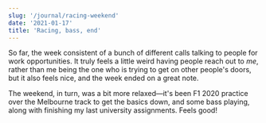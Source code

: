 ```yaml
---
slug: '/journal/racing-weekend'
date: '2021-01-17'
title: 'Racing, bass, end'
---
```


So far, the week consistent of a bunch of different calls talking to people for work opportunities. It truly feels a little weird having people reach out to _me_, rather than me being the one who is trying to get on other people's doors, but it also feels nice, and the week ended on a great note.

The weekend, in turn, was a bit more relaxed—it's been F1 2020 practice over the Melbourne track to get the basics down, and some bass playing, along with finishing my last university assignments. Feels good!
